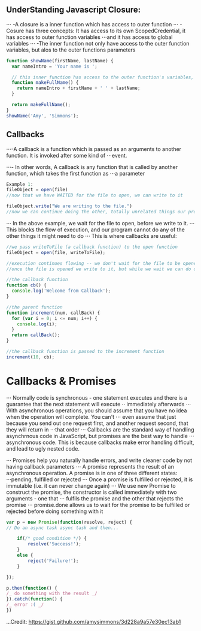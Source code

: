 ## UnderStanding Javascript Closure:
⋅⋅⋅ -A closure is a inner function which has access to outer function
⋅⋅⋅ -Cosure has three concepts: It has access to its own ScopedCredential, it has access to outer function variables ⋅⋅⋅and it has access to global variables
⋅⋅⋅ -The inner function not only have access to the outer function variables, but alos to the outer functions parameters

```javascript
function showName(firstName, lastName) {
  var nameIntro = 'Your name is ';

  // this inner function has access to the outer function's variables, including the parameter​
  function makeFullName() {
    return nameIntro + firstName + ' ' + lastName;
  }

  return makeFullName();
}
showName('Amy', 'Simmons');
```

## Callbacks
⋅⋅⋅-A callback is a function which is passed as an arguments to another function. It is invoked after some kind of ⋅⋅⋅event.

⋅⋅⋅- In other words, A callback is any function that is called by another function, which takes the first function as ⋅⋅⋅a parameter

```javascript
Example 1:
fileObject = open(file)
//now that we have WAITED for the file to open, we can write to it

fileObject.write("We are writing to the file.")
//now we can continue doing the other, totally unrelated things our program does
```

⋅⋅⋅ In the above example, we wait for the file to open, before we write to it.
⋅⋅⋅ This blocks the flow of execution, and our program cannot do any of the other things it might need to do
⋅⋅⋅ This is where callbacks are useful:

```javascript
//we pass writeToFile (a callback function) to the open function
fileObject = open(file, writeToFile);

//execution continues flowing -- we don't wait for the file to be opened
//once the file is opened we write to it, but while we wait we can do other things
```

```javascript
//the callback function
function cb() {
  console.log('Welcome from Callback');
}

//the parent function
function increment(num, callBack) {
  for (var i = 0; i <= num; i++) {
    console.log(i);
  }
  return callBack();
}

//the callback function is passed to the increment function
increment(10, cb);
```

# Callbacks & Promises

⋅⋅⋅  Normally code is synchronous - one statement executes and there is a guarantee that the next statement will execute ⋅⋅  immediately afterwards
⋅⋅⋅ With asynchronous operations, you should assume that you have no idea when the operation will complete. You can't ⋅⋅⋅ even assume that just because you send out one request first, and another request second, that they will return in ⋅⋅⋅that order
⋅⋅⋅ Callbacks are the standard way of handling asynchrnous code in JavaScript, but promises are the best way to handle ⋅⋅⋅ asynchronous code. This is because callbacks make error handling difficult, and lead to ugly nested code.

⋅⋅⋅ Promises help you naturally handle errors, and write cleaner code by not having callback parameters
⋅⋅⋅ A promise represents the result of an asynchronous operation. A promise is in one of three different states: ⋅⋅⋅pending, fulfilled or rejected
⋅⋅⋅ Once a promise is fulfilled or rejected, it is immutable (i.e. it can never change again)
⋅⋅⋅ We use new Promise to construct the promise, the constructor is called immediately with two arguments - one that ⋅⋅⋅ fulfils the promise and the other that rejects the promise
⋅⋅⋅ promise.done allows us to wait for the promise to be fulfilled or rejected before doing something with it

```javascript
var p = new Promise(function(resolve, reject) {
// Do an async task async task and then...

    if(/* good condition */) {
    	resolve('Success!');
    }
    else {
    	reject('Failure!');
    }

});

p.then(function() {
/_ do something with the result _/
}).catch(function() {
/_ error :( _/
})
```

...Credit: https://gist.github.com/amysimmons/3d228a9a57e30ec13ab1
